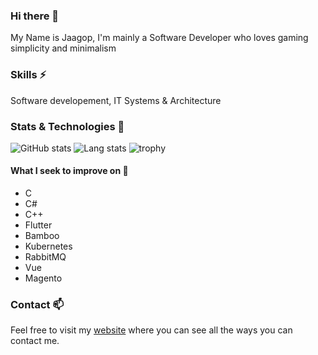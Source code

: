 ### Hi there 👋
My Name is Jaagop, I'm mainly a Software Developer who loves gaming simplicity and minimalism

### Skills ⚡
Software developement, IT Systems & Architecture

### Stats & Technologies 🔭
![GitHub stats][github-stats]
![Lang stats][lang-stats-api]
![trophy][trophy-api]

[profile-link]: https://github.com/JJaks
[github-stats]: https://github-readme-stats.vercel.app/api?username=jjaks&show_icons=true&count_private=true&include_all_commits=true&hide_border=true&theme=dark&bg_color=00000000
[lang-stats-api]: https://github-readme-stats.vercel.app/api/top-langs/?username=jjaks&layout=compact&langs_count=8&hide_border=true&theme=dark&bg_color=00000000
[trophy-api]: https://github-profile-trophy.vercel.app/?username=jjaks&theme=gruvbox&no-bg=true&column=8&no-frame=true&row=3

#### What I seek to improve on 🤔
* C
* C#
* C++
* Flutter
* Bamboo
* Kubernetes
* RabbitMQ
* Vue
* Magento


### Contact 📫
Feel free to visit my [website](https://jaagop.eu/) where you can see all the ways you can contact me.

<!--
**JJaks/JJaks** is a ✨ _special_ ✨ repository because its `README.md` (this file) appears on your GitHub profile.

Here are some ideas to get you started:

- 🔭 I’m currently working on ...
- 🌱 I’m currently learning ...
- 👯 I’m looking to collaborate on ...
- 🤔 I’m looking for help with ...
- 💬 Ask me about ...
- 📫 How to reach me: ...
- 😄 Pronouns: ...
- ⚡ Fun fact: ...
-->
